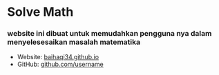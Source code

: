Solve Math
================

###  website ini dibuat untuk memudahkan pengguna nya dalam menyelesesaikan masalah matematika


* Website: [baihaqi34.github.io](https://baihaqi34.github.io)
*  GitHub: [github.com/username](https://github.com/username)


